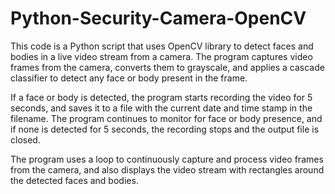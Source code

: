 # Python-Security-Camera-OpenCV
This code is a Python script that uses OpenCV library to detect faces and bodies in a live video stream from a camera. The program captures video frames from the camera, converts them to grayscale, and applies a cascade classifier to detect any face or body present in the frame.

If a face or body is detected, the program starts recording the video for 5 seconds, and saves it to a file with the current date and time stamp in the filename. The program continues to monitor for face or body presence, and if none is detected for 5 seconds, the recording stops and the output file is closed.

The program uses a loop to continuously capture and process video frames from the camera, and also displays the video stream with rectangles around the detected faces and bodies.
